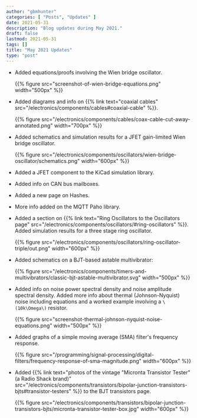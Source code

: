 ```yaml
---
author: "gbmhunter"
categories: [ "Posts", "Updates" ]
date: 2021-05-31
description: "Blog updates during May 2021."
draft: false
lastmod: 2021-05-31
tags: []
title: "May 2021 Updates"
type: "post"
---
```


* Added equations/proofs involving the Wien bridge oscillator.

    {{% figure src="screenshot-of-wien-bridge-equations.png" width="500px" %}}

* Added diagrams and info on {{% link text="coaxial cables" src="/electronics/components/cables#coaxial-cable" %}}.

    {{% figure src="/electronics/components/cables/coax-cable-cut-away-annotated.png" width="700px" %}}

* Added schematics and simulation results for a JFET gain-limited Wien bridge oscillator.

    {{% figure src="/electronics/components/oscillators/wien-bridge-oscillator/schematics.png" width="600px" %}}

* Added a JFET component to the KiCad simulation library.

* Added info on CAN bus mailboxes.

* Added a new page on Hashes.

* More info added on the MQTT Paho library.

* Added a section on {{% link text="Ring Oscillators to the Oscillators page" src="/electronics/components/oscillators/#ring-oscillators" %}}. Added simulation results for a three stage ring oscillator.

    {{% figure src="/electronics/components/oscillators/ring-oscillator-triple/out.png" width="600px" %}}

* Added schematics on a BJT-based astable multivibrator:

    {{% figure src="/electronics/components/timers-and-multivibrators/classic-bjt-astable-multivibrator.svg" width="500px" %}}

* Added info on noise power spectral density and noise amplitude spectral density. Added more info about thermal (Johnson-Nyquist) noise including equations and a worked example involving a `\(10k\Omega\)` resistor.

    {{% figure src="screenshot-thermal-johnson-nyquist-noise-equations.png" width="500px" %}}

* Added graphs of a simple moving average (SMA) filter's frequency response.

    {{% figure src="/programming/signal-processing/digital-filters/frequency-response-of-sma-magnitude.png" width="600px" %}}

* Added {{% link text="photos of the vintage "Micronta Transistor Tester" (a Radio Shack brand)" src="/electronics/components/transistors/bipolar-junction-transistors-bjts#transistor-testers" %}} to the BJT transistors page.

    {{% figure src="/electronics/components/transistors/bipolar-junction-transistors-bjts/micronta-transistor-tester-box.jpg" width="600px" %}}